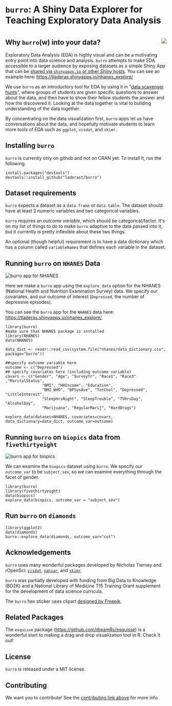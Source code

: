 # `burro`: A Shiny Data Explorer for Teaching Exploratory Data Analysis

# <img src="man/figures/burro3.png" align="right" />

## Why `burro`(w) into your data?

Exploratory Data Analysis (EDA) is highly visual and can be a motivating entry point into data science and analysis. `burro` attempts to make EDA accessible to a larger audience by exposing datasets as a simple Shiny App that can be [shared via `shinyapps.io` or other Shiny hosts](https://laderast.github.io/burro/articles/making_a_burro_app.html). You can see an example here: https://tladeras.shinyapps.io/nhanes_explore/

We use `burro` as an introductory tool for EDA by using it in "[data scavenger hunts](https://laderast.github.io/burro/articles/data_scavenger_hunt.html)", where groups of students are given specific questions to answer about the data, and then have to show their fellow students the answer and how the discovered it. Looking at the data together is vital to building understanding of the data together. 

By concentrating on the data visualization first, `burro` apps let us have conversations about the data, and hopefully motivate students to learn more tools of EDA such as `ggplot`, `visdat`, and `skimr`.

## Installing `burro`

`burro` is currently only on github and not on CRAN yet. To install it, run the following.

```{r}
install.packages("devtools")
devtools::install_github("laderast/burro")
```

## Dataset requirements

`burro` expects a dataset as a `data.frame` or `data.table`. The dataset should have at least 2 numeric variables and two categorical variables. 

`burro` requires an *outcome variable*, which should be categorical/factor.
It's on my list of things to do to make `burro` adaptive to the data passed into it, but it currently is pretty inflexible about these two things. 

An optional (though helpful) requirement is to have a data dictionary which has a column called `variableNames` that defines each variable in the dataset.

## Running `burro` on `NHANES` Data

![burro app for NHANES](man/figures/categorical.gif)

Here we make a `burro` app using the `explore_data` option for the NHANES (National Health and Nutrition Examination Survey) data. We specify our covariates, and our outcome of interest (`Depressed`, the number of depressive episodes). 

You can see the `burro` app for the `NHANES` data here: https://tladeras.shinyapps.io/nhanes_explore/

```
library(burro)
#make sure that NHANES package is installed
library(NHANES)
data(NHANES)

data_dict <- readr::read_csv(system.file("nhanes/data_dictionary.csv", package="burro"))

##specify outcome variable here
outcome <- c("Depressed")
## specify covariates here (including outcome variable)
covars <- c("Gender", "Age", "SurveyYr", "Race1", "Race3" ,"MaritalStatus",
                "BMI", "HHIncome", "Education",
                "BMI_WHO", "BPSysAve", "TotChol", "Depressed", "LittleInterest",
                "SleepHrsNight", "SleepTrouble", "TVHrsDay", "AlcoholDay",
                "Marijuana", "RegularMarij", "HardDrugs")
                
explore_data(dataset=NHANES, covariates=covars, data_dictionary=data_dict, outcome_var=outcome)
```

## Running `burro` on `biopics` data from `fivethirtyeight`

![burro app for biopics](man/figures/biopics.png)

We can examine the `biopics` dataset using `burro`. We specify our `outcome_var` to be `subject_sex`, so we can examine everything through the facet of gender.

```{r}
library(burro)
library(fivethirtyeight)
data(biopics)
explore_data(biopics, outcome_var = "subject_sex")

```

## Run `burro` on `diamonds`

```{r}
library(ggplot2)
data(diamonds)
burro::explore_data(diamonds, outcome_var="cut")
```

## Acknowledgements

`burro` uses many wonderful packages developed by Nicholas Tierney and rOpenSci: [`visdat`](http://visdat.njtierney.com/), [`naniar`](http://naniar.njtierney.com/), and [`skimr`](https://github.com/ropensci/skimr). 

`burro` was partially developed with funding from Big Data to Knowledge (BD2K) and a National Library of Medicine T15 Training Grant supplement for the development of data science curricula.

The `burro` hex sticker uses clipart [designed by Freepik](https://www.freepik.com/free-vector/donkey-head_763369.htm).

## Related Packages

The `esquisse` package (https://github.com/dreamRs/esquisse) is a wonderful start to making a drag and drop visualization tool in R. Check it out!

## License

`burro` is released under a MIT license.

## Contributing

We want you to contribute! See the [contributing link above](https://laderast.github.io/burro/CONTRIBUTING) for more info.
